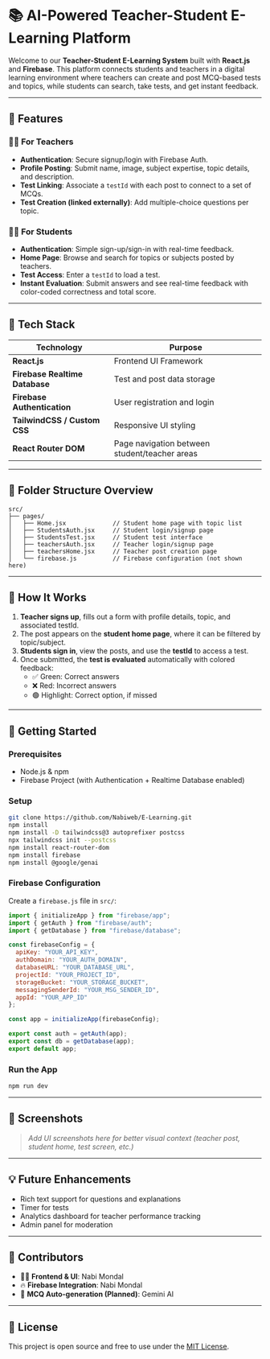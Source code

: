 # 📚 AI-Powered Teacher-Student E-Learning Platform

Welcome to our **Teacher-Student E-Learning System** built with **React.js** and **Firebase**. This platform connects students and teachers in a digital learning environment where teachers can create and post MCQ-based tests and topics, while students can search, take tests, and get instant feedback.

---

## 🌟 Features

### 👩‍🏫 For Teachers
- **Authentication**: Secure signup/login with Firebase Auth.
- **Profile Posting**: Submit name, image, subject expertise, topic details, and description.
- **Test Linking**: Associate a `testId` with each post to connect to a set of MCQs.
- **Test Creation (linked externally)**: Add multiple-choice questions per topic.

### 👨‍🎓 For Students
- **Authentication**: Simple sign-up/sign-in with real-time feedback.
- **Home Page**: Browse and search for topics or subjects posted by teachers.
- **Test Access**: Enter a `testId` to load a test.
- **Instant Evaluation**: Submit answers and see real-time feedback with color-coded correctness and total score.

---

## 🔧 Tech Stack

| Technology | Purpose |
|------------|---------|
| **React.js** | Frontend UI Framework |
| **Firebase Realtime Database** | Test and post data storage |
| **Firebase Authentication** | User registration and login |
| **TailwindCSS / Custom CSS** | Responsive UI styling |
| **React Router DOM** | Page navigation between student/teacher areas |

---

## 📂 Folder Structure Overview

```plaintext
src/
├── pages/
│   ├── Home.jsx             // Student home page with topic list
│   ├── StudentsAuth.jsx     // Student login/signup page
│   ├── StudentsTest.jsx     // Student test interface
│   ├── teachersAuth.jsx     // Teacher login/signup page
│   ├── teachersHome.jsx     // Teacher post creation page
│   └── firebase.js          // Firebase configuration (not shown here)
```

---

## 🧠 How It Works

1. **Teacher signs up**, fills out a form with profile details, topic, and associated testId.
2. The post appears on the **student home page**, where it can be filtered by topic/subject.
3. **Students sign in**, view the posts, and use the **testId** to access a test.
4. Once submitted, the **test is evaluated** automatically with colored feedback:
   - ✅ Green: Correct answers
   - ❌ Red: Incorrect answers
   - 🟢 Highlight: Correct option, if missed

---

## 🚀 Getting Started

### Prerequisites
- Node.js & npm
- Firebase Project (with Authentication + Realtime Database enabled)

### Setup

```bash
git clone https://github.com/Nabiweb/E-Learning.git
npm install
npm install -D tailwindcss@3 autoprefixer postcss 
npx tailwindcss init --postcss  
npm install react-router-dom 
npm install firebase   
npm install @google/genai  
```

### Firebase Configuration

Create a `firebase.js` file in `src/`:

```js
import { initializeApp } from "firebase/app";
import { getAuth } from "firebase/auth";
import { getDatabase } from "firebase/database";

const firebaseConfig = {
  apiKey: "YOUR_API_KEY",
  authDomain: "YOUR_AUTH_DOMAIN",
  databaseURL: "YOUR_DATABASE_URL",
  projectId: "YOUR_PROJECT_ID",
  storageBucket: "YOUR_STORAGE_BUCKET",
  messagingSenderId: "YOUR_MSG_SENDER_ID",
  appId: "YOUR_APP_ID"
};

const app = initializeApp(firebaseConfig);

export const auth = getAuth(app);
export const db = getDatabase(app);
export default app;
```

### Run the App

```bash
npm run dev
```

---

## 📸 Screenshots

> _Add UI screenshots here for better visual context (teacher post, student home, test screen, etc.)_

---

## 💡 Future Enhancements

- Rich text support for questions and explanations
- Timer for tests
- Analytics dashboard for teacher performance tracking
- Admin panel for moderation

---

## 🤝 Contributors

- 👨‍💻 **Frontend & UI**: Nabi Mondal
- 🔥 **Firebase Integration**: Nabi Mondal
- 🤖 **MCQ Auto-generation (Planned)**: Gemini AI

---

## 📄 License

This project is open source and free to use under the [MIT License](LICENSE).

